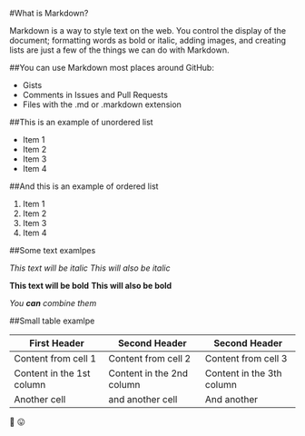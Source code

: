#What is Markdown?

Markdown is a way to style text on the web. You control the display of the document; formatting words as bold or italic, adding images, and creating lists are just a few of the things we can do with Markdown.


##You can use Markdown most places around GitHub:

* Gists
* Comments in Issues and Pull Requests
* Files with the .md or .markdown extension


##This is an example of unordered list

* Item 1
* Item 2
* Item 3
* Item 4

##And this is an example of ordered list

1. Item 1
2. Item 2
3. Item 3
4. Item 4

##Some text examlpes

*This text will be italic*
_This will also be italic_

**This text will be bold**
__This will also be bold__

_You **can** combine them_

##Small table examlpe

First Header | Second Header | Second Header
------------ | ------------- | -------------
Content from cell 1 | Content from cell 2 | Content from cell 3
Content in the 1st column | Content in the 2nd column | Content in the 3th column
Another cell | and another cell | And another

:hankey:  :stuck_out_tongue:


